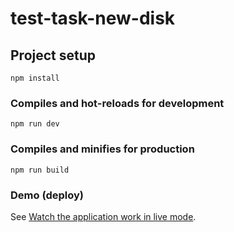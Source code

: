 # test-task-new-disk

## Project setup
```
npm install
```

### Compiles and hot-reloads for development
```
npm run dev
```

### Compiles and minifies for production
```
npm run build
```

### Demo (deploy)
See [Watch the application work in live mode](https://cli.vuejs.org/config/).

